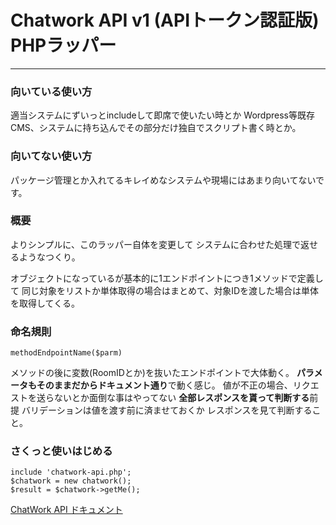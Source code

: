 # Chatwork API v1 (APIトークン認証版) PHPラッパー
- - -

### 向いている使い方
適当システムにずいっとincludeして即席で使いたい時とか
Wordpress等既存CMS、システムに持ち込んでその部分だけ独自でスクリプト書く時とか。

### 向いてない使い方
パッケージ管理とか入れてるキレイめなシステムや現場にはあまり向いてないです。

### 概要
よりシンプルに、このラッパー自体を変更して
システムに合わせた処理で返せるようなつくり。

オブジェクトになっているが基本的に1エンドポイントにつき1メソッドで定義して
同じ対象をリストか単体取得の場合はまとめて、対象IDを渡した場合は単体を取得してくる。

### 命名規則
`methodEndpointName($parm)`

メソッドの後に変数(RoomIDとか)を抜いたエンドポイントで大体動く。
**パラメータもそのままだからドキュメント通り**で動く感じ。
値が不正の場合、リクエストを送らないとか面倒な事はやってない
**全部レスポンスを貰って判断する**前提
バリデーションは値を渡す前に済ませておくか
レスポンスを見て判断すること。

### さくっと使いはじめる
```
include 'chatwork-api.php';
$chatwork = new chatwork();
$result = $chatwork->getMe();
```

[ChatWork API ドキュメント](http://developer.chatwork.com/ja/ "ChatWork API ドキュメント")